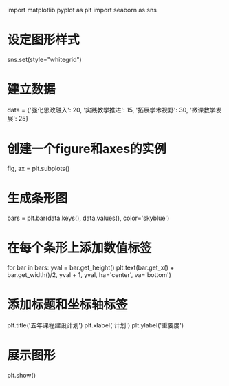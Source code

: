 import matplotlib.pyplot as plt
import seaborn as sns

# 设定图形样式
sns.set(style="whitegrid")

# 建立数据
data = {'强化思政融入': 20, '实践教学推进': 15, '拓展学术视野': 30, '微课教学发展': 25}

# 创建一个figure和axes的实例
fig, ax = plt.subplots()

# 生成条形图
bars = plt.bar(data.keys(), data.values(), color='skyblue')

# 在每个条形上添加数值标签
for bar in bars:
    yval = bar.get_height()
    plt.text(bar.get_x() + bar.get_width()/2, yval + 1, yval, ha='center', va='bottom')

# 添加标题和坐标轴标签
plt.title('五年课程建设计划')
plt.xlabel('计划')
plt.ylabel('重要度')

# 展示图形
plt.show()


